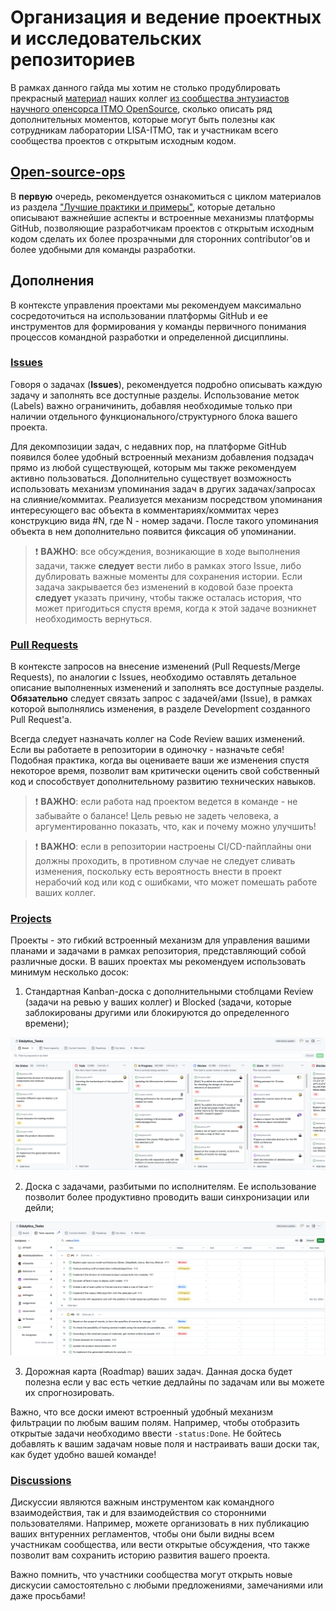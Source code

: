 # Организация и ведение проектных и исследовательских репозиториев

В рамках данного гайда мы хотим не столько продублировать прекрасный [материал](https://github.com/aimclub/open-source-ops/tree/master)
наших коллег [из сообщества энтузиастов научного опенсорса ITMO OpenSource](https://ods.ai/hubs/opensource_itmo),
сколько описать ряд дополнительных моментов, которые могут быть полезны как сотрудникам лаборатории LISA-ITMO, так и
участникам всего сообщества проектов с открытым исходным кодом.

## [Open-source-ops](https://github.com/aimclub/open-source-ops/tree/master)
В **первую** очередь, рекомендуется ознакомиться с циклом материалов из раздела ["Лучшие практики и примеры"](https://github.com/aimclub/open-source-ops/tree/master/best-practices),
которые детально описывают важнейшие аспекты и встроенные механизмы платформы GitHub, позволяющие разработчикам
проектов с открытым исходным кодом сделать их более прозрачными для сторонних contributor'ов и более удобными для
команды разработки.

## Дополнения
В контексте управления проектами мы рекомендуем максимально сосредоточиться на использовании платформы GitHub и ее
инструментов для формирования у команды первичного понимания процессов командной разработки и определенной дисциплины.

### [Issues](https://docs.github.com/ru/issues/tracking-your-work-with-issues/about-issues)
Говоря о задачах (**Issues**), рекомендуется подробно описывать каждую задачу и заполнять все доступные разделы. 
Использование меток (Labels) важно ограничинить, добавляя необходимые только при наличии отдельного 
функционального/структурного блока вашего проекта. 

Для декомпозиции задач, с недавних пор, на платформе GitHub появился более удобный встроенный механизм
добавления подзадач прямо из любой существующей, которым мы также рекомендуем активно пользоваться. Дополнительно 
существует возможность использовать механизм упоминания задач в других задачах/запросах на слияние/коммитах.
Реализуется механизм посредством упоминания интересующего вас объекта в комментариях/коммитах через конструкцию вида 
#N, где N - номер задачи. После такого упоминания объекта в нем дополнительно появится фиксация об упоминании.

> ❗ **ВАЖНО**: все обсуждения, возникающие в ходе выполнения задачи, также **следует** вести либо в рамках этого 
> Issue, либо дублировать важные моменты для сохранения истории. Если задача закрывается без изменений в кодовой базе 
> проекта **следует** указать причину, чтобы также осталась история, что может пригодиться спустя время, когда к этой 
> задаче возникнет необходимость вернуться.

### [Pull Requests](https://docs.github.com/ru/pull-requests/collaborating-with-pull-requests/proposing-changes-to-your-work-with-pull-requests/about-pull-requests)
В контексте запросов на внесение изменений (Pull Requests/Merge Requests), по аналогии с Issues, необходимо оставлять
детальное описание выполненных изменений и заполнять все доступные разделы. **Обязательно** следует связать запрос с 
задачей/ами (Issue), в рамках которой выполнялись изменения, в разделе Development созданного Pull Request'а.

Всегда следует назначать коллег на Code Review ваших изменений. Если вы работаете в репозитории в одиночку - назначьте
себя! Подобная практика, когда вы оцениваете ваши же изменения спустя некоторое время, позволит вам критически оценить
свой собственный код и способствует дополнительному развитию технических навыков. 

> ❗ **ВАЖНО**: если работа над проектом ведется в команде - не забывайте о балансе! Цель ревью не задеть человека, а 
> аргументированно показать, что, как и почему можно улучшить!

> ❗ **ВАЖНО**: если в репозитории настроены CI/CD-пайплайны они должны проходить, в противном случае не следует 
> сливать изменения, поскольку есть вероятность внести в проект нерабочий код или код с ошибками, что может помешать 
> работе ваших коллег.

### [Projects](https://docs.github.com/ru/issues/planning-and-tracking-with-projects/learning-about-projects/about-projects)
Проекты - это гибкий встроенный механизм для управления вашими планами и задачами в рамках репозитория, представляющий
собой различные доски. В ваших проектах мы рекомендуем использовать минимум несколько досок:
1. Стандартная Kanban-доска с дополнительными стоблцами Review (задачи на ревью у ваших коллег) и Blocked (задачи, 
которые заблокированы другими или блокируются до определенного времени);
<p style="text-align: center">
    <img src="images/kanban_edulytica_example.png" />
</p>

2. Доска с задачами, разбитыми по исполнителям. Ее использование позволит более продуктивно проводить ваши синхронизации
или дейли;
<p style="text-align: center">
    <img src="images/capacity_edulytica_example.png" />
</p>

3. Дорожная карта (Roadmap) ваших задач. Данная доска будет полезна если у вас есть четкие дедлайны по задачам или вы
можете их спрогнозировать.

Важно, что все доски имеют встроенный удобный механизм фильтрации по любым вашим полям. Например, чтобы отобразить
открытые задачи необходимо ввести `-status:Done`. Не бойтесь добавлять к вашим задачам новые поля и настраивать ваши
доски так, как будет удобно вашей команде!

### [Discussions](https://docs.github.com/ru/discussions)
Дискуссии являются важным инструментом как командного взаимодействия, так и для взаимодействия со сторонними 
пользователями. Например, можете организовать в них публикацию ваших внтуренних регламентов, чтобы они были видны всем
участникам сообщества, или вести открытые обсуждения, что также позволит вам сохранить историю развития вашего проекта.

Важно помнить, что участники сообщества могут открыть новые дискусии самостоятельно с любыми предложениями, замечаниями 
или даже просьбами!
